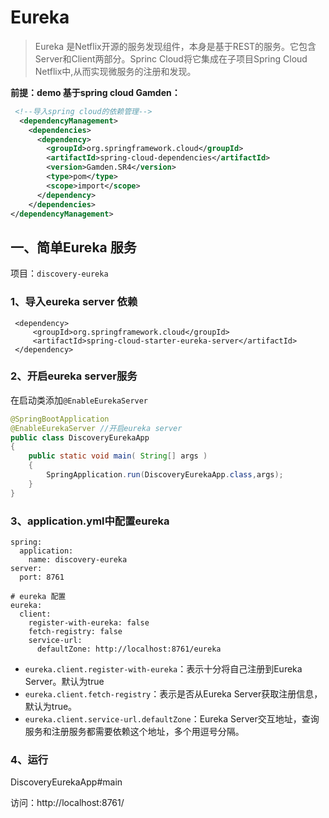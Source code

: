 # Eureka 

> Eureka 是Netflix开源的服务发现组件，本身是基于REST的服务。它包含Server和Client两部分。Sprinc Cloud将它集成在子项目Spring Cloud Netflix中,从而实现微服务的注册和发现。

**前提：demo  基于spring cloud Gamden：**

```xml
 <!--导入spring cloud的依赖管理-->
  <dependencyManagement>
    <dependencies>
      <dependency>
        <groupId>org.springframework.cloud</groupId>
        <artifactId>spring-cloud-dependencies</artifactId>
        <version>Gamden.SR4</version>
        <type>pom</type>
        <scope>import</scope>
      </dependency>
    </dependencies>
</dependencyManagement>
```



## 一、简单Eureka 服务

项目：`discovery-eureka`

### 1、导入eureka server 依赖

```xmk
 <dependency>
     <groupId>org.springframework.cloud</groupId>
     <artifactId>spring-cloud-starter-eureka-server</artifactId>
 </dependency>
```



### 2、开启eureka server服务

在启动类添加`@EnableEurekaServer`

```java
@SpringBootApplication
@EnableEurekaServer //开启eureka server
public class DiscoveryEurekaApp
{
    public static void main( String[] args )
    {
        SpringApplication.run(DiscoveryEurekaApp.class,args);
    }
}

```



### 3、application.yml中配置eureka

```properties
spring:
  application:
    name: discovery-eureka
server:
  port: 8761

# eureka 配置
eureka:
  client:
    register-with-eureka: false
    fetch-registry: false
    service-url:
      defaultZone: http://localhost:8761/eureka 

```

- `eureka.client.register-with-eureka`：表示十分将自己注册到Eureka Server。默认为true
- `eureka.client.fetch-registry`：表示是否从Eureka Server获取注册信息，默认为true。
- `eureka.client.service-url.defaultZone`：Eureka Server交互地址，查询服务和注册服务都需要依赖这个地址，多个用逗号分隔。



### 4、运行

DiscoveryEurekaApp#main

访问：http://localhost:8761/

